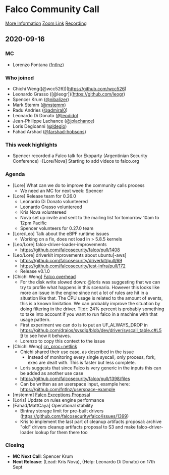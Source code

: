 # Falco Community Call

[More Information](https://github.com/falcosecurity/community)
[Zoom Link](https://zoom.us/my/cncffalcoproject)
[Recording](TODO)


## 2020-09-16

### MC

- Lorenzo Fontana ([fntlnz](https://github.com/fntlnz))

### Who joined

- Chichi Weng([@wcc526])(https://github.com/wcc526)
- Leonardo Grasso ([@leogr])(https://github.com/leogr)
- Spencer Krum ([@nibalizer](https://github.com/nibalizer))
- Mark Stemm ([@mstemm](https://github.com/mstemm))
- Radu Andries ([@admiral0](https://github.com/admiral0))
- Leonardo Di Donato ([@leodido](https://github.com/leodido))
- Jean-Philippe Lachance ([@jplachance](https://github.com/JPLachance))
- Loris Degioanni ([@ldegio](https://github.com/ldegio))
- Fahad Arshad ([@farshad-hobsons](https://github.com/farshad-hobsons))

### This week highlights

- Spencer recorded a Falco talk for Ekoparty (Argentinian Security Conference)
    -[Lore/Nova] Starting to add videos to falco.org 


### Agenda

- [Lore] What can we do to improve the community calls process
    - We need an MC for next week: Spencer
- [Lore] Release team for 0.26.0
    - Leonardo Di Donato volunteered
    - Leonardo Grasso voluntereed
    - Kris Nova voluntereed
    - Nova set up invite and sent to the mailing list for tomorrow 10am to 12pm Pacific
    - Spencer volunteers for 0.27.0 team
- [Lore/Leo] Talk about the eBPF runtime issues
    - Working on a fix, does not load in > 5.8.5 kernels
- [Leo/Lore] falco-driver-loader-improvements
    - https://github.com/falcosecurity/falco/pull/1408
- [Leo/Lore] driverkit improvements about ubuntu[-aws]
    - https://github.com/falcosecurity/driverkit/pull/69
    - https://github.com/falcosecurity/test-infra/pull/172
    - Release v0.1.0
- [Chichi Weng] [Falco overhead](https://github.com/falcosecurity/falco/issues/1404)
    - For the disk write slowed down: @loris was suggesting that we can try to profile what happens in this scenario. However this looks like more an issue in the engine since not a lot of rules are hit in a situation like that. The CPU usage is related to the amount of events, this is a known limitation. We can probably improve the situation by doing filtering in the driver. Tl;dr: 24% percent is probably something to take into account if you want to run falco in a machine with that usage pattern.
    - First experiment we can do is to put an UF_ALWAYS_DROP in https://github.com/draios/sysdig/blob/dev/driver/syscall_table.c#L59 to see how it behaves.
    - Lorenzo to copy this context to the issue
- [Chichi Weng] [cn_proc+netlink](https://github.com/falcosecurity/falco/issues/1397)
    - Chichi shared their use case, as described in the issue
        - Instead of monitoring every single syscall, only process, fork, exec are dealt with. This is faster but less complete.
    - Loris suggests that since Falco is very generic in the inputs this can be added as another use case
    - https://github.com/falcosecurity/falco/pull/1398/files
    - Can be written as an userspace input, example here: https://github.com/fntlnz/userspace-example
- [mstemm] [Falco Exceptions Proposal](https://github.com/falcosecurity/falco/pull/1376)
- [Loris] Update on rules engine performance
- [Fahad/MattCaya] Operational stability
    - Bintray storage limit for pre-built drivers   (https://github.com/falcosecurity/falco/issues/1399)
    - Kris to implement the last part of cleanup artifacts proposal: archive "old" drivers cleanup artifacts proposal to S3 and make falco-driver-loader lookup for them there too

### Closing

- **MC Next Call**: Spencer Krum
- **Next Release**: (Lead: Kris Nova), (Help: Leonardo Di Donato) on 17th Sept

